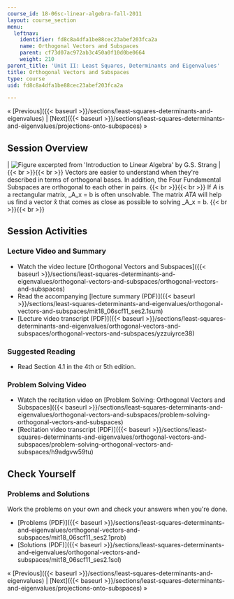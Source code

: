 ```yaml
---
course_id: 18-06sc-linear-algebra-fall-2011
layout: course_section
menu:
  leftnav:
    identifier: fd8c8a4dfa1be88cec23abef203fca2a
    name: Orthogonal Vectors and Subspaces
    parent: cf73d07ac972ab3c450a0f10d0be0664
    weight: 210
parent_title: 'Unit II: Least Squares, Determinants and Eigenvalues'
title: Orthogonal Vectors and Subspaces
type: course
uid: fd8c8a4dfa1be88cec23abef203fca2a

---
```


« [Previous]({{< baseurl >}}/sections/least-squares-determinants-and-eigenvalues) | [Next]({{< baseurl >}}/sections/least-squares-determinants-and-eigenvalues/projections-onto-subspaces) »

Session Overview
----------------

| ![Figure excerpted from 'Introduction to Linear Algebra' by G.S. Strang](/coursemedia/18-06sc-linear-algebra-fall-2011/e63892dd4902faa7743895cabff081fb_2_1.jpg) |  {{< br >}}{{< br >}} Vectors are easier to understand when they're described in terms of orthogonal bases. In addition, the Four Fundamental Subspaces are orthogonal to each other in pairs. {{< br >}}{{< br >}} If _A_ is a rectangular matrix, _A_x = b is often unsolvable. The matrix _ATA_ will help us find a vector x̂ that comes as close as possible to solving _A_x = b. {{< br >}}{{< br >}}  

Session Activities
------------------

### Lecture Video and Summary

*   Watch the video lecture [Orthogonal Vectors and Subspaces]({{< baseurl >}}/sections/least-squares-determinants-and-eigenvalues/orthogonal-vectors-and-subspaces/orthogonal-vectors-and-subspaces)
*   Read the accompanying [lecture summary (PDF)]({{< baseurl >}}/sections/least-squares-determinants-and-eigenvalues/orthogonal-vectors-and-subspaces/mit18_06scf11_ses2.1sum)
*   [Lecture video transcript (PDF)]({{< baseurl >}}/sections/least-squares-determinants-and-eigenvalues/orthogonal-vectors-and-subspaces/orthogonal-vectors-and-subspaces/yzzuiyrce38)

### Suggested Reading

*   Read Section 4.1 in the 4th or 5th edition.

### Problem Solving Video

*   Watch the recitation video on [Problem Solving: Orthogonal Vectors and Subspaces]({{< baseurl >}}/sections/least-squares-determinants-and-eigenvalues/orthogonal-vectors-and-subspaces/problem-solving-orthogonal-vectors-and-subspaces)
*   [Recitation video transcript (PDF)]({{< baseurl >}}/sections/least-squares-determinants-and-eigenvalues/orthogonal-vectors-and-subspaces/problem-solving-orthogonal-vectors-and-subspaces/h9adgvw59tu)

Check Yourself
--------------

### Problems and Solutions

Work the problems on your own and check your answers when you're done.

*   [Problems (PDF)]({{< baseurl >}}/sections/least-squares-determinants-and-eigenvalues/orthogonal-vectors-and-subspaces/mit18_06scf11_ses2.1prob)
*   [Solutions (PDF)]({{< baseurl >}}/sections/least-squares-determinants-and-eigenvalues/orthogonal-vectors-and-subspaces/mit18_06scf11_ses2.1sol)

« [Previous]({{< baseurl >}}/sections/least-squares-determinants-and-eigenvalues) | [Next]({{< baseurl >}}/sections/least-squares-determinants-and-eigenvalues/projections-onto-subspaces) »